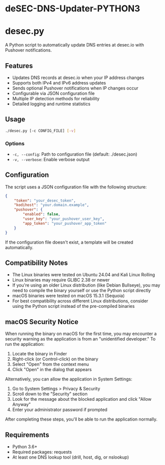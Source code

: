 # deSEC-DNS-Updater-PYTHON3
# desec.py

A Python script to automatically update DNS entries at desec.io with Pushover notifications.

## Features

- Updates DNS records at desec.io when your IP address changes
- Supports both IPv4 and IPv6 address updates
- Sends optional Pushover notifications when IP changes occur
- Configurable via JSON configuration file
- Multiple IP detection methods for reliability
- Detailed logging and runtime statistics

## Usage

```bash
./desec.py [-c CONFIG_FILE] [-v]
```

### Options

- `-c, --config`: Path to configuration file (default: ./desec.json)
- `-v, --verbose`: Enable verbose output

## Configuration

The script uses a JSON configuration file with the following structure:

```json
{
    "token": "your_desec_token",
    "kodihost": "your.domain.example",
    "pushover": {
        "enabled": false,
        "user_key": "your_pushover_user_key",
        "app_token": "your_pushover_app_token"
    }
}
```

If the configuration file doesn't exist, a template will be created automatically.

## Compatibility Notes

- The Linux binaries were tested on Ubuntu 24.04 and Kali Linux Rolling
- Linux binaries may require GLIBC 2.38 or newer
- If you're using an older Linux distribution (like Debian Bullseye), you may need to compile the binary yourself or use the Python script directly
- macOS binaries were tested on macOS 15.3.1 (Sequoia)
- For best compatibility across different Linux distributions, consider using the Python script instead of the pre-compiled binaries

## macOS Security Notice

When running the binary on macOS for the first time, you may encounter a security warning as the application is from an "unidentified developer." To run the application:

1. Locate the binary in Finder
2. Right-click (or Control-click) on the binary
3. Select "Open" from the context menu
4. Click "Open" in the dialog that appears

Alternatively, you can allow the application in System Settings:
1. Go to System Settings > Privacy & Security
2. Scroll down to the "Security" section
3. Look for the message about the blocked application and click "Allow Anyway"
4. Enter your administrator password if prompted

After completing these steps, you'll be able to run the application normally.

## Requirements

- Python 3.6+
- Required packages: requests
- At least one DNS lookup tool (drill, host, dig, or nslookup)
